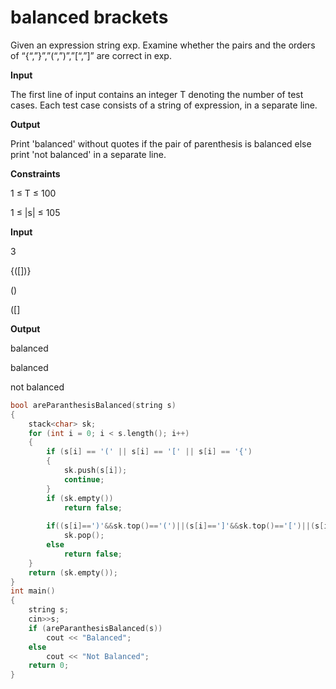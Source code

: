# balanced brackets

Given an expression string exp. Examine whether the pairs and the orders of “{“,”}”,”(“,”)”,”[“,”]” are correct in exp.

**Input**

The first line of input contains an integer T denoting the number of test cases.  Each test case consists of a string of expression, in a separate line.

**Output**

Print 'balanced' without quotes if the pair of parenthesis is balanced else print 'not balanced' in a separate line.

**Constraints**

1 ≤ T ≤ 100

1 ≤ |s| ≤ 105

**Input**

3

{([])}

()

([]

**Output**

balanced

balanced

not balanced

```cpp
bool areParanthesisBalanced(string s) 
{ 
    stack<char> sk; 
    for (int i = 0; i < s.length(); i++) 
    { 
        if (s[i] == '(' || s[i] == '[' || s[i] == '{')
        { 
            sk.push(s[i]); 
            continue; 
        } 
        if (sk.empty()) 
            return false; 
        
        if((s[i]==')'&&sk.top()=='(')||(s[i]==']'&&sk.top()=='[')||(s[i]=='}'&&sk.top()=='{'))
            sk.pop();
        else 
            return false;
    } 
    return (sk.empty()); 
} 
int main() 
{ 
    string s;
    cin>>s;
    if (areParanthesisBalanced(s)) 
        cout << "Balanced"; 
    else
        cout << "Not Balanced"; 
    return 0; 
} 
